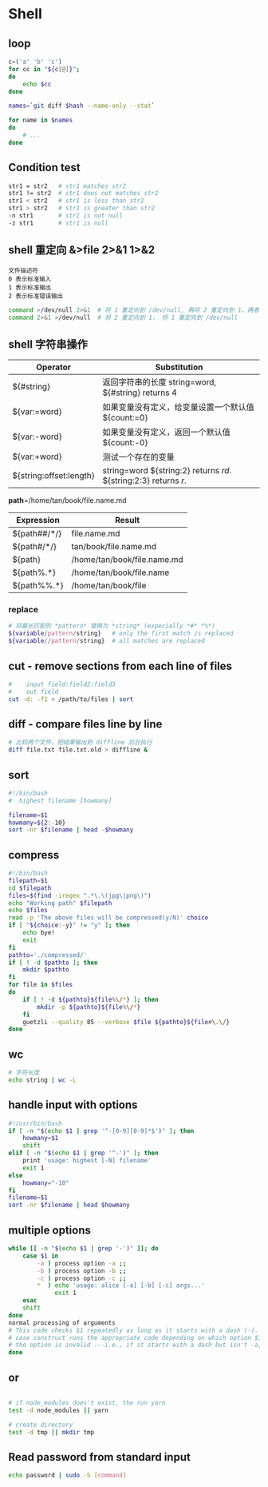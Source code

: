 # Shell

## loop

```sh
c=('a' 'b' 'c')
for cc in "${c[@]}";
do
    echo $cc
done

names=`git diff $hash --name-only --stat`

for name in $names
do
    # ...
done
```

## Condition test

```sh
str1 = str2   # str1 matches str2
str1 != str2  # str1 does not matches str2
str1 < str2   # str1 is less than str2
str1 > str2   # str1 is greater than str2
-n str1       # str1 is not null
-z str1       # str1 is null
```

## shell 重定向 &>file 2>&1 1>&2

```text
文件描述符 
0 表示标准输入 
1 表示标准输出
2 表示标准错误输出
```

```sh
command >/dev/null 2>&1  # 将 1 重定向到 /dev/null, 再将 2 重定向到 1，两者都输出到 /dev/null
command 2>&1 >/dev/null  # 将 2 重定向到 1， 将 1 重定向到 /dev/null
```

## shell 字符串操作

| Operator                | Substitution                                                 |
| ----------------------- | ------------------------------------------------------------ |
| ${#string}              | 返回字符串的长度 string=word, ${#string} returns 4     |
| ${var:=word}            | 如果变量没有定义，给变量设置一个默认值 ${count:=0}      |
| ${var:-word}            | 如果变量没有定义，返回一个默认值 ${count:-0}            |
| ${var:+word}            | 测试一个存在的变量                                           |
| ${string:offset:length} | string=word ${string:2} returns *rd*. ${string:2:3} returns *r*. |

**path**=/home/tan/book/file.name.md

| Expression   | Result                      |
| ------------ | --------------------------- |
| ${path##/*/} | file.name.md                |
| ${path#/*/}  | tan/book/file.name.md       |
| ${path}      | /home/tan/book/file.name.md |
| ${path%.*}   | /home/tan/book/file.name    |
| ${path%%.*}  | /home/tan/book/file         |

### replace

```bash
# 将最长匹配的 *pattern* 替换为 *string* (expecially *#* *%*)
${variable/pattern/string}   # only the first match is replaced
${variable//pattern/string}  # all matches are replaced
```

## cut - remove sections from each line of files

```bash
#    input field:field2:field3
#    out field
cut -d: -f1 < /path/to/files | sort
```

## diff - compare files line by line

```bash
# 比较两个文件，把结果输出到 diffline 后台执行
diff file.txt file.txt.old > diffline &
```

## sort

```bash
#!/bin/bash
#  highest filename [howmany]

filename=$1
howmany=${2:-10}
sort -nr $filename | head -$howmany
```

## compress

```bash
#!/bin/bash
filepath=$1
cd $filepath
files=$(find -iregex ".*\.\(jpg\|png\)")
echo "Working path" $filepath
echo $files
read -p 'The above files will be compressed(y/N)' choice
if [ "${choice:-y}" != "y" ]; then
    echo bye!
    exit
fi
pathto='./compressed/'
if [ ! -d $pathto ]; then
    mkdir $pathto
fi
for file in $files
do
    if [ ! -d ${pathto}${file%\/*} ]; then
        mkdir -p ${pathto}${file%\/*}
    fi
    guetzli --quality 85 --verbose $file ${pathto}${file#\.\/}
done
```

## wc

```sh
# 字符长度
echo string | wc -L
```

## handle input with options

```sh
#!/usr/bin/bash
if [ -n "$(echo $1 | grep '^-[0-9][0-9]*$')" ]; then
    howmany=$1
    shift
elif [ -n "$(echo $1 | grep '^-')" ]; then
    print 'usage: highest [-N] filename'
    exit 1
else
    howmany="-10"
fi
filename=$1
sort -nr $filename | head $howmany
```

## multiple options

```sh
while [[ -n "$(echo $1 | grep '-')" ]]; do
    case $1 in
        -a ) process option -a ;;
        -b ) process option -b ;;
        -c ) process option -c ;;
        *  ) echo 'usage: alice [-a] [-b] [-c] args...'
             exit 1
    esac
    shift
done
normal processing of arguments
# This code checks $1 repeatedly as long as it starts with a dash (-). Then the
# case construct runs the appropriate code depending on which option $1 is. If 
# the option is invalid ---i.e., if it starts with a dash but isn't -a, -b
done
```

## or

```sh

# if node_modules does't exist, the run yarn
test -d node_modules || yarn

# create directory
test -d tmp || mkdir tmp
```

## Read password from standard input

```sh
echo password | sudo -S [command]
```
